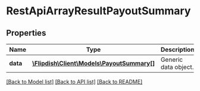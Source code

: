 # RestApiArrayResultPayoutSummary

## Properties
Name | Type | Description | Notes
------------ | ------------- | ------------- | -------------
**data** | [**\Flipdish\\Client\Models\PayoutSummary[]**](PayoutSummary.md) | Generic data object. | 

[[Back to Model list]](../README.md#documentation-for-models) [[Back to API list]](../README.md#documentation-for-api-endpoints) [[Back to README]](../README.md)


